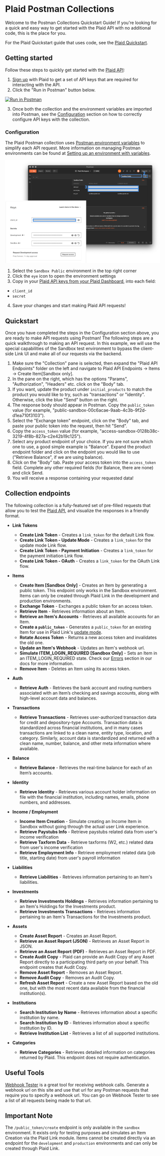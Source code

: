 # Plaid Postman Collections
Welcome to the Postman Collections Quickstart Guide! If you're looking for a quick and easy way to get started with the Plaid API with no additional code, this is the place for you.

For the Plaid Quickstart guide that uses code, see the [Plaid Quickstart](https://github.com/plaid/quickstart).

## Getting started
Follow these steps to quickly get started with the [Plaid API](https://plaid.com/docs):

1. [Sign up](https://dashboard.plaid.com/signup) with Plaid to get a set of API keys that are required for interacting with the API.
2. Click the "Run in Postman" button below.
  
[![Run in Postman](https://run.pstmn.io/button.svg)](https://app.getpostman.com/run-collection/300b6d41be01cbd6a882?action=collection%2Fimport)

3. Once both the collection and the environment variables are imported into Postman, see the [Configuration](https://github.com/plaid/plaid-postman#configuration) section on how to correctly configure API keys with the collection.

### Configuration
The Plaid Postman collection uses [Postman environment variables](https://learning.getpostman.com/docs/postman/environments_and_globals/intro_to_environments_and_globals/) to simplify each API request. More information on managing Postman environments can be found at [Setting up an environment with variables](https://learning.getpostman.com/docs/postman/environments_and_globals/manage_environments/).

![plaid-postman-configuration](/images/plaid-postman-config.png)

1. Select the `Sandbox Public` environment in the top right corner
2. Click the `eye` icon to open the environment settings
3. Copy in your [Plaid API keys from your Plaid Dashboard](https://dashboard.plaid.com/account/keys), into each field:
  - `client_id`
  - `secret`
4. Save your changes and start making Plaid API requests!

## Quickstart

Once you have completed the steps in the Configuration section above, you are ready to make API requests using Postman! The following steps are a quick walkthrough to making an API request. In this example, we will use the special capabilities of the Sandbox test environment to bypass the client-side Link UI and make all of our requests via the backend. 

1. Make sure the "Collection" pane is selected, then expand the "Plaid API Endpoints" folder on the left and navigate to Plaid API Endpoints -> Items -> Create Item[Sandbox only].
2. In the pane on the right, which has the options "Params", "Authorization", "Headers" etc. click on the "Body" tab. 
3. If you want, update the product under `initial_products` to match the product you would like to try, such as "transactions" or "identity". Otherwise, click the blue "Send" button on the right.
4. The response body should appear in Postman. Copy the `public_token` value (for example, "public-sandbox-00c6acae-9aab-4c3b-9f2d-d1ea710f3103"). 
5. Select the "Exchange token" endpoint, click on the "Body" tab, and paste your public token into the request, then hit "Send".
6. Copy the `access_token` value (for example, "access-sandbox-0128b38c-3219-4f8b-827a-c2e42b19c125").
7. Select any product endpoint of your choice. If you are not sure which one to use, a good simple example is "Balance". Expand the product endpoint folder and click on the endpoint you would like to use ("Retrieve Balance", if we are using balance). 
8. Click on the "Body" tab. Paste your access token into the `access_token` field. Complete any other required fields (for Balance, there are none) and click Send.
9. You will receive a response containing your requested data!

## Collection endpoints
The following collection is a fully-featured set of pre-filled requests that allow you to test the [Plaid API](https://plaid.com/docs), and visualize the responses in a friendly format.

* **Link Tokens**
  * **Create Link Token** - Creates a `link_token` for the default Link flow.
  * **Create Link Token - Update Mode** - Creates a `link_token` for the update mode Link flow.
  * **Create Link Token - Payment Initiation** - Creates a `link_token` for the payment initiation Link flow.
  * **Create Link Token - OAuth** - Creates a `link_token` for the OAuth Link flow.

* **Items**
  * **Create Item [Sandbox Only]** - Creates an Item by generating a public token. This endpoint only works in the Sandbox environment. Items can only be created through Plaid Link in the development and production environments.
  * **Exchange Token** - Exchanges a public token for an access token.
  * **Retrieve Item** - Retrieves information about an Item.
  * **Retrieve an Item's Accounts** - Retrieves all available accounts for an Item.
  * **Create a `public_token`** - Generates a `public_token` for an existing Item for use in Plaid Link's [update mode](https://plaid.com/docs/#updating-items-via-link).
  * **Rotate Access Token** - Returns a new access token and invalidates the old one.
  * **Update an Item's Webhook** - Updates an Item's webhook url.
  * **Simulate ITEM_LOGIN_REQUIRED [Sandbox Only]** - Sets an Item in an ITEM_LOGIN_REQUIRED state. Check our [Errors](https://plaid.com/docs/#errors-overview) section in our docs for more information.
  * **Remove Item** - Deletes an Item using its access token.

* **Auth**
  * **Retrieve Auth** - Retrieves the bank account and routing numbers associated with an Item’s checking and savings accounts, along with high-level account data and balances.

* **Transactions**
  * **Retrieve Transactions** - Retrieves user-authorized transaction data for credit and depository-type Accounts. Transaction data is standardized across financial institutions, and in many cases transactions are linked to a clean name, entity type, location, and category. Similarly, account data is standardized and returned with a clean name, number, balance, and other meta information where available.

* **Balance**
  * **Retrieve Balance** - Retrieves the real-time balance for each of an Item’s accounts.

* **Identity**
  * **Retrieve Identity** -  Retrieves various account holder information on file with the financial institution, including names, emails, phone numbers, and addresses.

* **Income / Employment**
  * **Income Item Creation** - Simulate creating an Income Item in Sandbox without going through the actual user Link experience.
  * **Retrieve Paystubs Info** - Retrieve paystubs related data from user's income verification
  * **Retrieve Taxform Data** - Retrieve taxforms (W2, etc.) related data from user's income verification
  * **Retrieve Employment Info** - Retrieve employment related data (job title, starting date) from user's payroll information

* **Liabilities**
  * **Retrieve Liabilities** - Retrieves information pertaining to an Item's liabilities.

* **Investments**
  * **Retrieve Investments Holdings** - Retrieves information pertaining to an Item's Holdings for the Investments product.
  * **Retrieve Investments Transactions** - Retrieves information pertaining to an Item's Transactions for the Investments product.

* **Assets**
  * **Create Asset Report** - Creates an Asset Report.
  * **Retrieve an Asset Report (JSON)** - Retrieves an Asset Report in JSON.
  * **Retrieve an Asset Report (PDF)** - Retrieves an Asset Report in PDF.
  * **Create Audit Copy** - Plaid can provide an Audit Copy of any Asset Report directly to a participating third party on your behalf. This endpoint creates that Audit Copy.
  * **Remove Asset Report** - Removes an Asset Report.
  * **Remove Audit Copy** - Removes an Audit Copy.
  * **Refresh Asset Report** - Create a new Asset Report based on the old one, but with the most recent data available from the financial institution(s).

* **Institutions**
  * **Search Institution by Name** - Retrieves information about a specific institution by name.
  * **Search Institution by ID** - Retrieves information about a specific institution by ID.
  * **Retrieve Institution List** - Retrieves a list of all supported institutions.

* **Categories**
  * **Retrieve Categories** - Retrieves detailed information on categories returned by Plaid. This endpoint does not require authentication.

## Useful Tools
[Webhook Tester](https://webhook.site/) is a great tool for receiving webhook calls. Generate a webhook url on this site and use that url for any Postman requests that require you to specify a webhook url. You can go on Webhook Tester to see a list of all requests being made to that url.


## Important Note
The `/public_token/create` endpoint is only available in the `sandbox` environment. It exists only for testing purposes and simulates an Item Creation via the Plaid Link module. Items cannot be created directly via an endpoint for the `development` and `production` environments and can only be created through Plaid Link.
